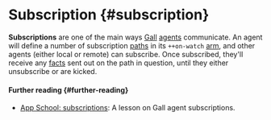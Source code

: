 # Subscription {#subscription}

**Subscriptions** are one of the main ways [Gall](gall.md) [agents](agent.md) communicate. An agent will define a number of subscription [paths](path.md) in its `++on-watch` [arm](arm.md), and other agents (either local or remote) can subscribe. Once subscribed, they'll receive any [facts](fact.md) sent out on the path in question, until they either unsubscribe or are kicked.

#### Further reading {#further-reading}

- [App School: subscriptions](../courses/app-school/8-subscriptions.md): A lesson on Gall agent subscriptions.
